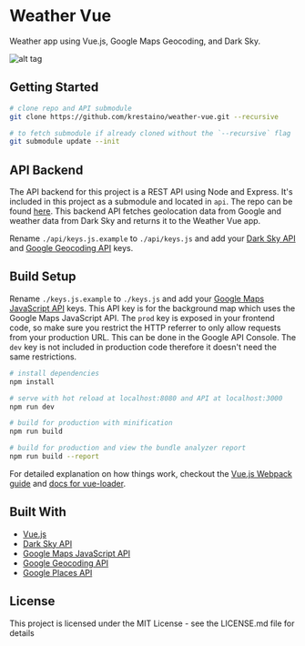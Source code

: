 # Weather Vue

Weather app using Vue.js, Google Maps Geocoding, and Dark Sky.

![alt tag](https://raw.githubusercontent.com/krestaino/weather-vue/master/static/images/og.jpg)

## Getting Started

``` bash
# clone repo and API submodule
git clone https://github.com/krestaino/weather-vue.git --recursive

# to fetch submodule if already cloned without the `--recursive` flag
git submodule update --init
```

## API Backend

The API backend for this project is a REST API using Node and Express. It's included in this project as a submodule and located in `api`. The repo can be found [here](https://github.com/krestaino/weather-api). This backend API fetches geolocation data from Google and weather data from Dark Sky and returns it to the Weather Vue app.

Rename `./api/keys.js.example` to `./api/keys.js` and add your [Dark Sky API](https://darksky.net/dev/) and [Google Geocoding API](https://developers.google.com/maps/documentation/geocoding/get-api-key) keys.  

## Build Setup

Rename `./keys.js.example` to `./keys.js` and add your [Google Maps JavaScript API](https://developers.google.com/maps/documentation/javascript/get-api-key) keys. This API key is for the background map which uses the Google Maps JavaScript API. The `prod` key is exposed in your frontend code, so make sure you restrict the HTTP referrer to only allow requests from your production URL. This can be done in the Google API Console. The `dev` key is not included in production code therefore it doesn't need the same restrictions.

``` bash
# install dependencies
npm install

# serve with hot reload at localhost:8080 and API at localhost:3000
npm run dev

# build for production with minification
npm run build

# build for production and view the bundle analyzer report
npm run build --report
```

For detailed explanation on how things work, checkout the [Vue.js Webpack guide](http://vuejs-templates.github.io/webpack/) and [docs for vue-loader](http://vuejs.github.io/vue-loader).

## Built With
* [Vue.js](https://vuejs.org/)
* [Dark Sky API](https://darksky.net/dev/)
* [Google Maps JavaScript API](https://developers.google.com/maps/documentation/javascript/get-api-key)
* [Google Geocoding API](https://developers.google.com/maps/documentation/geocoding/get-api-key)
* [Google Places API](https://developers.google.com/places/web-service/autocomplete)

## License 
This project is licensed under the MIT License - see the LICENSE.md file for details
